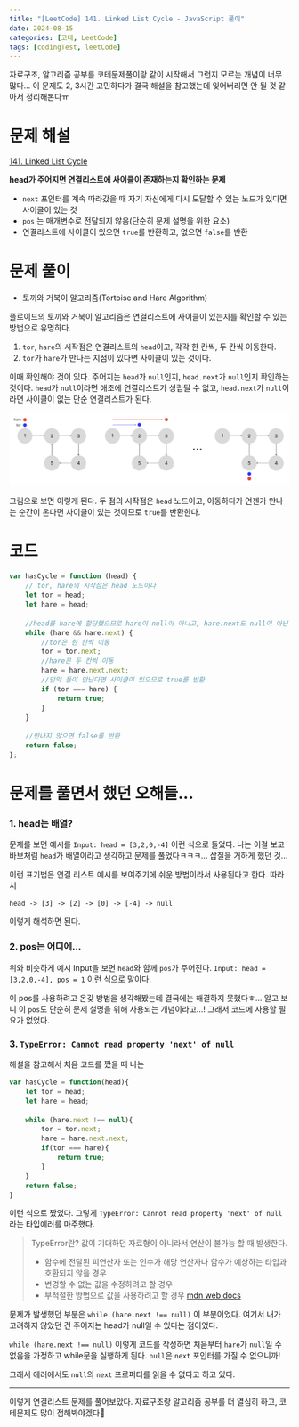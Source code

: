 ```yaml
---
title: "[LeetCode] 141. Linked List Cycle - JavaScript 풀이"
date: 2024-08-15
categories: [코테, LeetCode]
tags: [codingTest, leetCode]
---
```


자료구조, 알고리즘 공부를 코테문제풀이랑 같이 시작해서 그런지 모르는 개념이 너무 많다... 이 문제도 2, 3시간 고민하다가 결국 해설을 참고했는데 잊어버리면 안 될 것 같아서 정리해본다ㅠ

# 문제 해설
[141. Linked List Cycle](https://leetcode.com/problems/linked-list-cycle/description/)

**head가 주어지면 연결리스트에 사이클이 존재하는지 확인하는 문제**
- `next` 포인터를 계속 따라갔을 때 자기 자신에게 다시 도달할 수 있는 노드가 있다면 사이클이 있는 것
- `pos` 는 매개변수로 전달되지 않음(단순히 문제 설명을 위한 요소)
- 연결리스트에 사이클이 있으면 `true`를 반환하고, 없으면 `false`를 반환

# 문제 풀이

- 토끼와 거북이 알고리즘(Tortoise and Hare Algorithm)

플로이드의 토끼와 거북이 알고리즘은 연결리스트에 사이클이 있는지를 확인할 수 있는 방법으로 유명하다. 

1. `tor`, `hare`의 시작점은 연결리스트의 `head`이고, 각각 한 칸씩, 두 칸씩 이동한다. 
2. `tor`가 `hare`가 만나는 지점이 있다면 사이클이 있는 것이다. 

이때 확인해야 것이 있다. 주어지는 `head`가 `null`인지, `head.next`가 `null`인지 확인하는 것이다. `head`가 `null`이라면 애초에 연결리스트가 성립될 수 없고, `head.next`가 `null`이라면 사이클이 없는 단순 연결리스트가 된다. 

![토끼와 거북이 알고리즘](../assets/posts/torAndHare.png)

그림으로 보면 이렇게 된다. 두 점의 시작점은 `head` 노드이고, 이동하다가 언젠가 만나는 순간이 온다면 사이클이 있는 것이므로 `true`를 반환한다. 

# 코드

```js
var hasCycle = function (head) {
    // tor, hare의 시작점은 head 노드이다
    let tor = head;
    let hare = head;

    //head를 hare에 할당했으므로 hare이 null이 아니고, hare.next도 null이 아닌 동안 안의 코드를 반복
    while (hare && hare.next) {
        //tor은 한 칸씩 이동
        tor = tor.next;
        //hare은 두 칸씩 이동
        hare = hare.next.next;
        //만약 둘이 만난다면 사이클이 있으므로 true를 반환
        if (tor === hare) {
            return true;
        }
    }

    //만나지 않으면 false를 반환
    return false;
};
```

# 문제를 풀면서 했던 오해들...

### 1. head는 배열?

문제를 보면 예시를 `Input: head = [3,2,0,-4]` 이런 식으로 들었다. 나는 이걸 보고 바보처럼 `head`가 배열이라고 생각하고 문제를 풀었다ㅋㅋㅋ... 삽질을 거하게 했던 것...

이런 표기법은 연결 리스트 예시를 보여주기에 쉬운 방법이라서 사용된다고 한다. 따라서
```plaintext
head -> [3] -> [2] -> [0] -> [-4] -> null
```
이렇게 해석하면 된다. 

### 2. pos는 어디에...

위와 비슷하게 예시 Input을 보면 `head`와 함께 `pos`가 주어진다. `Input: head = [3,2,0,-4], pos = 1` 이런 식으로 말이다. 

이 pos를 사용하려고 온갖 방법을 생각해봤는데 결국에는 해결하지 못했다ㅎ... 알고 보니 이 `pos`도 단순히 문제 설명을 위해 사용되는 개념이라고...! 그래서 코드에 사용할 필요가 없었다. 

### 3. `TypeError: Cannot read property 'next' of null`

해설을 참고해서 처음 코드를 짰을 때 나는 
```js
var hasCycle = function(head){
    let tor = head;
    let hare = head;

    while (hare.next !== null){
        tor = tor.next;
        hare = hare.next.next;
        if(tor === hare){
            return true;
        }
    }
    return false;
}
``` 
이런 식으로 짰었다. 그렇게 `TypeError: Cannot read property 'next' of null` 라는 타입에러를 마주했다. 

> TypeError란?
> 값이 기대하던 자료형이 아니라서 연산이 불가능 할 때 발생한다.
> - 함수에 전달된 피연산자 또는 인수가 해당 연산자나 함수가 예상하는 타입과 호환되지 않을 경우
> - 변경할 수 없는 값을 수정하려고 할 경우
> - 부적절한 방법으로 값을 사용하려고 할 경우
> [mdn web docs](https://developer.mozilla.org/ko/docs/Web/JavaScript/Reference/Global_Objects/TypeError)

문제가 발생했던 부분은 `while (hare.next !== null)` 이 부분이었다. 여기서 내가 고려하지 않았던 건 주어지는 head가 null일 수 있다는 점이었다. 

`while (hare.next !== null)` 이렇게 코드를 작성하면 처음부터 `hare`가 `null`일 수 없음을 가정하고 while문을 실행하게 된다. `null`은 `next` 포인터를 가질 수 없으니까! 

그래서 에러에서도 `null`의 `next` 프로퍼티를 읽을 수 없다고 하고 있다. 


---

이렇게 연결리스트 문제를 풀어보았다. 자료구조랑 알고리즘 공부를 더 열심히 하고, 코테문제도 많이 접해봐야겠다🥲 
